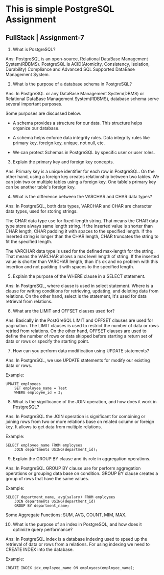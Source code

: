 # This is simple PostgreSQL Assignment

## FullStack | Assignment-7

1. What is PostgreSQL?

Ans: PostgreSQL is an open-source, Relational DataBase Management System(RDBMS). PostgreSQL is ACID(Atomicity, Consistency, Isolation, Durability) Compliance and Advanced SQL Supported DataBase Management System.

2. What is the purpose of a database schema in PostgreSQL?

Ans: In PostgreSQL or any DataBase Management System(DBMS) or Relational DataBase Management System(RDBMS), database schema serve several important purposes.

Some purposes are discussed below.

- A schema provides a structure for our data. This structure helps organize our database.

- A schema helps enforce data integrity rules. Data integrity rules like primary key, foreign key, unique, not null, etc.

- We can protect Schemas in PostgreSQL by specific user or user roles.

3. Explain the primary key and foreign key concepts.

Ans: Primary key is a unique identifier for each row in PostgreSQL. On the other hand, using a foreign key creates relationship between two tables. We can join two or multiple tables using a foreign key. One table's primary key can be another table's foreign key.

4. What is the difference between the VARCHAR and CHAR data types?

Ans: In PostgreSQL, both data types, VARCHAR and CHAR are character data types, used for storing strings.

The CHAR data type use for fixed-length string. That means the CHAR data type store always same length string. If the inserted value is shorter than CHAR length, CHAR padding it with spaces to the specified length. If the inserted string is longer than the CHAR length, CHAR truncates the string to fit the specified length.

The VARCHAR data type is used for the defined max-length for the string. That means the VARCHAR allows a max level length of string. If the inserted value is shorter than VARCHAR length, than it's ok and no problem with this insertion and not padding it with spaces to the specified length.

5. Explain the purpose of the WHERE clause in a SELECT statement.

Ans: In PostgreSQL, where clause is used in select statement. Where is a clause for writing conditions for retrieving, updating, and deleting data from relations. On the other hand, select is the statement, It's used for data retrieval from relations.

6. What are the LIMIT and OFFSET clauses used for?

Ans: Basically in the PostGreSQL LIMIT and OFFSET clauses are used for pagination. The LIMIT clauses is used to restrict the number of data or rows retried from relations. On the other hand, OFFSET clauses are used to define the number of rows or data skipped before starting a return set of data or rows or specify the starting point.

7. How can you perform data modification using UPDATE statements?

Ans: In PostgreSQL, we use UPDATE statements for modify our existing data or rows.

Example:

```
UPDATE employees
    SET employee_name = Test
    WHERE employee_id = 3;
```

8. What is the significance of the JOIN operation, and how does it work in PostgreSQL?

Ans: In PostgreSQL the JOIN operation is significant for combining or joining rows from two or more relations base on related column or foreign key. It allows to get data from multiple relations.

Example:

```
SELECT employee_name FROM employees
    JOIN departments USING(department_id);
```

9. Explain the GROUP BY clause and its role in aggregation operations.

Ans: In PostgreSQL GROUP BY clause use for perform aggregation operations or grouping data base on condition. GROUP BY clause creates a group of rows that have the same values.

Example:

```
SELECT department_name, avg(salary) FROM employees
    JOIN departments USING(department_id)
    GROUP BY department_name;
```

Some Aggregate Functions: SUM, AVG, COUNT, MIM, MAX.

10. What is the purpose of an index in PostgreSQL, and how does it optimize query performance?

Ans:
In PostgreSQL index is a database indexing used to speed up the retrieval of data or rows from a relations. For using indexing we need to CREATE INDEX into the database.

Example:

```
CREATE INDEX idx_employee_name ON employees(employee_name);
```
